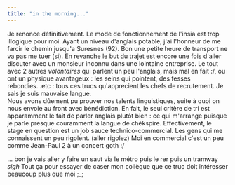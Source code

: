 ```yaml
---
title: "in the morning..."
---
```


Je renonce définitivement. Le mode de fonctionnement de l'insia est trop
illogique pour moi. Ayant un niveau d'anglais potable, j'ai l'honneur de me
farcir le chemin jusqu'a Suresnes (92). Bon une petite heure de transport ne
va pas me tuer (si). En revanche le but du trajet est encore une fois d'aller
discuter avec un monsieur inconnu dans une lointaine entreprise. Le tout avec
2 autres _volontaires_ qui parlent un peu l'anglais, mais mal en fait :/, ou
ont un physique avantageux : les seins qui pointent, des fesses
rebondies...etc : tous ces trucs qu'apprecient les chefs de recrutement. Je
sais je suis mauvaise langue.  
Nous avons dûement pu prouver nos talents linguistiques, suite à quoi on nous
envoie au front avec bénédiction. En fait, le seul critère de tri est
apparamment le fait de parler anglais plutôt bien : ce qui m'arrange puisque
je parle presque couramment la langue de chékspire. Effectivement, le stage en
question est un job sauce technico-commercial. Les gens qui me connaissent un
peu rigolent. (aller rigolez) Moi en commercial c'est un peu comme Jean-Paul 2
à un concert goth :/

... bon je vais aller y faire un saut via le métro puis le rer puis un tramway
*sigh* Tout ça pour essayer de caser mon collègue que ce truc doit intéresser
beaucoup plus que moi ;_;

